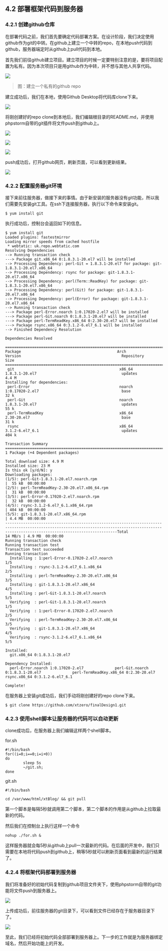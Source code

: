 ## 4.2 部署框架代码到服务器

### 4.2.1 创建github仓库

在部署代码之前，我们首先要确定代码部署方案。在设计阶段，我们决定使用github作为git的中转。在github上建立一个中转的repo，在本地push代码到github，服务器端定时从github上pull代码到本地。

首先我们前往github建立项目。建立项目的时候一定要特别注意的是，要将项目配置为私有。因为本次项目只是用github作为中转，并不想与其他人共享代码。

![](../img/8.png)

> 图：建立一个私有的github repo



建立成功后，我们在本地，使用Github Desktop将代码库clone下来。



![](../img/9.png)



将刚创建好的repo clone到本地后，我们编辑根目录的README.md，并使用phpstorm自带的git插件将文件push到github上。

![](../img/10.png)



![](../img/11.png)



![](../img/12.png)



push成功后，打开github网页，刷新页面，可以看到更新结果。



![](../img/13.png)

### 4.2.2 配置服务器git环境

接下来前往服务器，做接下来的事情。由于新安装的服务器没有git功能，所以我们需要先安装git工具。在ssh下连接服务器，执行以下命令来安装git。



```shell
$ yum install git
```



执行成功后，控制台会返回如下的信息。



```shell
$ yum install git
Loaded plugins: fastestmirror
Loading mirror speeds from cached hostfile
 * webtatic: uk.repo.webtatic.com
Resolving Dependencies
--> Running transaction check
---> Package git.x86_64 0:1.8.3.1-20.el7 will be installed
--> Processing Dependency: perl-Git = 1.8.3.1-20.el7 for package: git-1.8.3.1-20.el7.x86_64
--> Processing Dependency: rsync for package: git-1.8.3.1-20.el7.x86_64
--> Processing Dependency: perl(Term::ReadKey) for package: git-1.8.3.1-20.el7.x86_64
--> Processing Dependency: perl(Git) for package: git-1.8.3.1-20.el7.x86_64
--> Processing Dependency: perl(Error) for package: git-1.8.3.1-20.el7.x86_64
--> Running transaction check
---> Package perl-Error.noarch 1:0.17020-2.el7 will be installed
---> Package perl-Git.noarch 0:1.8.3.1-20.el7 will be installed
---> Package perl-TermReadKey.x86_64 0:2.30-20.el7 will be installed
---> Package rsync.x86_64 0:3.1.2-6.el7_6.1 will be installed
--> Finished Dependency Resolution

Dependencies Resolved

============================================================================================================================================================================================== Package                                           Arch                                    Version                                             Repository                                Size
==============================================================================================================================================================================================Installing:
 git                                               x86_64                                  1.8.3.1-20.el7                                      updates                                  4.4 M
Installing for dependencies:
 perl-Error                                        noarch                                  1:0.17020-2.el7                                     base                                      32 k
 perl-Git                                          noarch                                  1.8.3.1-20.el7                                      updates                                   55 k
 perl-TermReadKey                                  x86_64                                  2.30-20.el7                                         base                                      31 k
 rsync                                             x86_64                                  3.1.2-6.el7_6.1                                     updates                                  404 k

Transaction Summary
==============================================================================================================================================================================================Install  1 Package (+4 Dependent packages)

Total download size: 4.9 M
Installed size: 23 M
Is this ok [y/d/N]: y
Downloading packages:
(1/5): perl-Git-1.8.3.1-20.el7.noarch.rpm                                                                                                                              |  55 kB  00:00:00
(2/5): perl-TermReadKey-2.30-20.el7.x86_64.rpm                                                                                                                         |  31 kB  00:00:00
(3/5): perl-Error-0.17020-2.el7.noarch.rpm                                                                                                                             |  32 kB  00:00:00
(4/5): rsync-3.1.2-6.el7_6.1.x86_64.rpm                                                                                                                                | 404 kB  00:00:00
(5/5): git-1.8.3.1-20.el7.x86_64.rpm                                                                                                                                   | 4.4 MB  00:00:00
----------------------------------------------------------------------------------------------------------------------------------------------------------------------------------------------Total                                                                                                                                                          14 MB/s | 4.9 MB  00:00:00
Running transaction check
Running transaction test
Transaction test succeeded
Running transaction
  Installing : 1:perl-Error-0.17020-2.el7.noarch                                                                                                                                          1/5
  Installing : rsync-3.1.2-6.el7_6.1.x86_64                                                                                                                                               2/5
  Installing : perl-TermReadKey-2.30-20.el7.x86_64                                                                                                                                        3/5
  Installing : git-1.8.3.1-20.el7.x86_64                                                                                                                                                  4/5
  Installing : perl-Git-1.8.3.1-20.el7.noarch                                                                                                                                             5/5
  Verifying  : perl-Git-1.8.3.1-20.el7.noarch                                                                                                                                             1/5
  Verifying  : 1:perl-Error-0.17020-2.el7.noarch                                                                                                                                          2/5
  Verifying  : perl-TermReadKey-2.30-20.el7.x86_64                                                                                                                                        3/5
  Verifying  : git-1.8.3.1-20.el7.x86_64                                                                                                                                                  4/5
  Verifying  : rsync-3.1.2-6.el7_6.1.x86_64                                                                                                                                               5/5

Installed:
  git.x86_64 0:1.8.3.1-20.el7

Dependency Installed:
  perl-Error.noarch 1:0.17020-2.el7              perl-Git.noarch 0:1.8.3.1-20.el7              perl-TermReadKey.x86_64 0:2.30-20.el7              rsync.x86_64 0:3.1.2-6.el7_6.1

Complete!
```



在服务器上安装git成功后，我们手动将刚创建好的repo clone下来。



```shell
$ git clone https://github.com/xtzero/finalDesign1.git
```



### 4.2.3 使用shell脚本让服务器的代码可以自动更新

clone成功后，在服务器上我们编辑这样两个shell脚本。



for.sh

```shell
#!/bin/bash
for((i=0;i==0;i=i+0))
do
        sleep 5s
        ~/git.sh;
done
```



git.sh

```shell
#!/bin/bash

cd /var/www/html/xtBlog/ && git pull
```

第一个脚本是每隔5秒就调用第二个脚本，第二个脚本的作用是从github上拉取最新的代码。

然后我们在控制台上执行这样一个命令



```shell
nohup ./for.sh &
```



这样服务器就会每5秒从github上pull一次最新的代码。在后面的开发中，我们只需要在本地将代码push到github上，稍等5秒就可以刷新页面看到最新的运行结果了。



### 4.2.4 将框架代码部署到服务器

我们将准备好的初始代码复制到github项目文件夹下，使用phpstorm自带的git功能将文件push到服务器上。

![](../img/14.png)



上传成功后，前往服务器的git目录下，可以看到文件已经存在于服务器目录下了。

![](../img/15.png)

至此，我们已经将初始代码全部部署到服务器上。下一步的工作就是为服务器绑定域名，然后开始功能上的开发。
